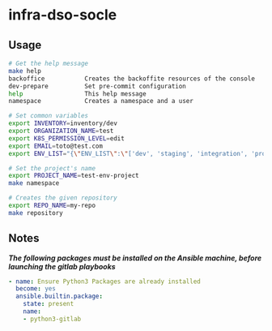 # infra-dso-socle

## Usage

```bash
# Get the help message
make help
backoffice           Creates the backoffite resources of the console
dev-prepare          Set pre-commit configuration
help                 This help message
namespace            Creates a namespace and a user
```

```bash
# Set common variables
export INVENTORY=inventory/dev
export ORGANIZATION_NAME=test
export K8S_PERMISSION_LEVEL=edit
export EMAIL=toto@test.com
export ENV_LIST="{\"ENV_LIST\":\"['dev', 'staging', 'integration', 'prod']\"}"

# Set the project's name
export PROJECT_NAME=test-env-project
make namespace

# Creates the given repository
export REPO_NAME=my-repo
make repository
```

## Notes

***The following packages must be installed on the Ansible machine, before launching the gitlab playbooks***

```yaml
- name: Ensure Python3 Packages are already installed
  become: yes
  ansible.builtin.package:
    state: present
    name:
    - python3-gitlab
```
